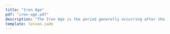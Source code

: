 ```yaml
---
title: "Iron Age"
pdf: "iron-age.pdf"
description: "The Iron Age is the period generally occurring after the Bronze Age, marked by the prevalent use of iron, dates roughly 1300 BC to 700 AD."
template: lesson.jade
---
```


